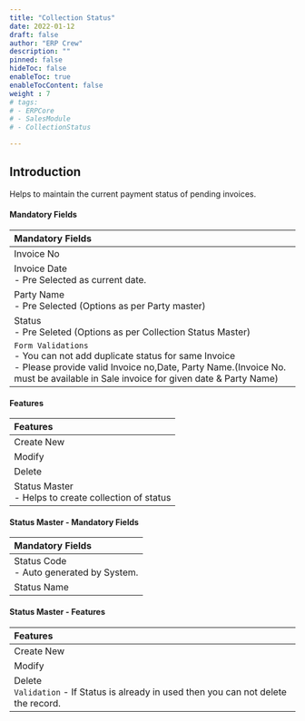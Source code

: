 ```yaml
---
title: "Collection Status"
date: 2022-01-12
draft: false
author: "ERP Crew"
description: ""
pinned: false
hideToc: false
enableToc: true
enableTocContent: false
weight : 7
# tags: 
# - ERPCore 
# - SalesModule
# - CollectionStatus

---
```


## Introduction

Helps to maintain the current payment status of pending invoices.
#### Mandatory Fields

|Mandatory Fields|   
  |:------|                   
  | Invoice No 
  | Invoice Date <br> - Pre Selected as current date.
  | Party Name <br> - Pre Selected (Options as per Party master)
  | Status <br> - Pre Seleted (Options as per Collection Status Master)
  | `Form Validations` <br> - You can not add duplicate status for same Invoice <br> - Please provide valid Invoice no,Date, Party Name.(Invoice No. must be available in Sale invoice for given date & Party Name)

#### Features

|Features|  
  |:------|
  | Create New 
  | Modify
  | Delete 
  | Status Master <br> - Helps to create collection of status

#### Status Master - Mandatory Fields

|Mandatory Fields|  
  |:------|
  | Status Code <br> - Auto generated by System.
  | Status Name

#### Status Master - Features

|Features|  
  |:------|
  | Create New 
  | Modify
  | Delete <br> `Validation` - If Status is already in used then you can not delete the record.

